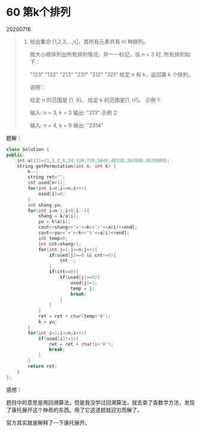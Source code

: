 # 60 第k个排列

20200716

> 1. 给出集合 [1,2,3,…,n]，其所有元素共有 n! 种排列。
>
>    按大小顺序列出所有排列情况，并一一标记，当 n = 3 时, 所有排列如下：
>
>    "123"
> "132"
>    "213"
>   "231"
>    "312"
>   "321"
>    给定 n 和 k，返回第 k 个排列。
>    
>    说明：
>    
>    给定 n 的范围是 [1, 9]。
>    给定 k 的范围是[1,  n!]。
>    示例 1:
>    
>    输入: n = 3, k = 3
>    输出: "213"
>    示例 2:
>    
>    输入: n = 4, k = 9
>    输出: "2314"

题解：

```C++
class Solution {
public:
    int a[11]={1,1,2,6,24,120,720,5040,40320,362880,3628800};
    string getPermutation(int n, int k) {
        k--;
        string ret="";
        int used[n+1];
        for(int i=0;i<=n;i++){
            used[i]=0;
        }
        int shang,yu;
        for(int i=n-1;i>0;i--){
            shang = k/a[i];
            yu = k%a[i];
            cout<<shang<<'='<<k<<'/'<<a[i]<<endl;
            cout<<yu<<'='<<k<<'%'<<a[i]<<endl;
            int temp=0;
            int cnt=shang+1;
            for(int j=1;j<=n;j++){
                if(used[j]==0 && cnt!=0){
                    cnt--;
                }
                if(cnt==0){
                    if(used[j]==0){
                        used[j]=1;
                        temp = j;
                        break;
                    }
                }
            }
            ret = ret + char(temp+'0');
            k = yu;
        }
        for(int i=1;i<=n;i++){
            if(used[i]!=1){
                ret = ret + char(i+'0');
                break;
            }
        }
        return ret;
    }
};
```

感想：

题目中的意思是用回溯算法，但是我没学过回溯算法，就去查了查数学方法，发现了康托展开这个神奇的东西。用了它这道题就迎刃而解了。

官方其实就是解释了一下康托展开。